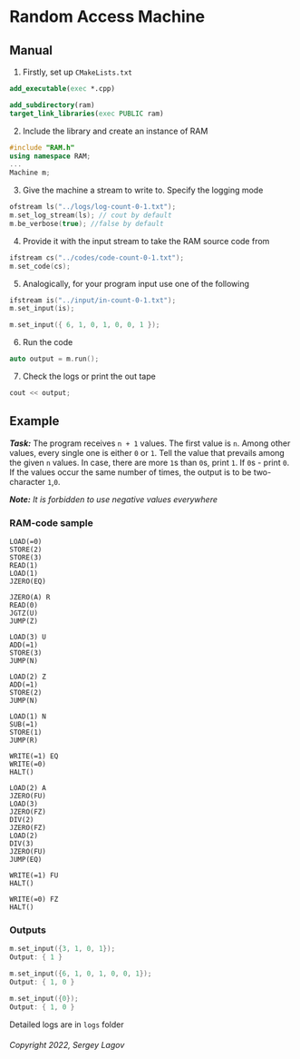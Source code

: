 # Random Access Machine

## Manual

1. Firstly, set up `CMakeLists.txt`

```cmake
add_executable(exec *.cpp)

add_subdirectory(ram)
target_link_libraries(exec PUBLIC ram)
```

2. Include the library and create an instance of RAM

```cpp
#include "RAM.h"
using namespace RAM;
...
Machine m;
```

3. Give the machine a stream to write to. Specify the logging mode

```cpp
ofstream ls("../logs/log-count-0-1.txt");
m.set_log_stream(ls); // cout by default
m.be_verbose(true); //false by default
```

4. Provide it with the input stream to take the RAM source code from

```cpp
ifstream cs("../codes/code-count-0-1.txt");
m.set_code(cs);
```

5. Analogically, for your program input use one of the following

```cpp
ifstream is("../input/in-count-0-1.txt");
m.set_input(is);
```

```cpp
m.set_input({ 6, 1, 0, 1, 0, 0, 1 });
```

6. Run the code

```cpp
auto output = m.run();
```

7. Check the logs or print the out tape

```cpp
cout << output;
```

## Example

***Task:***
The program receives `n + 1` values. The first value is `n`. Among other values, every single one is either `0` or `1`.
Tell the value that prevails among the given `n` values. In case, there are more `1`s than `0`s, print `1`. If `0`s -
print `0`. If the values occur the same number of times, the output is to be two-character `1`,`0`.

***Note:***
*It is forbidden to use negative values everywhere*

### RAM-code sample

```
LOAD(=0)
STORE(2)
STORE(3)
READ(1)
LOAD(1)
JZERO(EQ)

JZERO(A) R
READ(0)
JGTZ(U)
JUMP(Z)

LOAD(3) U
ADD(=1)
STORE(3)
JUMP(N)

LOAD(2) Z
ADD(=1)
STORE(2)
JUMP(N)

LOAD(1) N
SUB(=1)
STORE(1)
JUMP(R)

WRITE(=1) EQ
WRITE(=0)
HALT()

LOAD(2) A
JZERO(FU)
LOAD(3)
JZERO(FZ)
DIV(2)
JZERO(FZ)
LOAD(2)
DIV(3)
JZERO(FU)
JUMP(EQ)

WRITE(=1) FU
HALT()

WRITE(=0) FZ
HALT()
```

### Outputs

```cpp
m.set_input({3, 1, 0, 1});
Output: { 1 }
```

```cpp
m.set_input({6, 1, 0, 1, 0, 0, 1});
Output: { 1, 0 }
```

```cpp
m.set_input({0});
Output: { 1, 0 }
```

Detailed logs are in `logs` folder

###### Copyright 2022, Sergey Lagov
